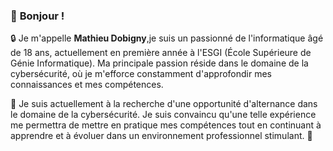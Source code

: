 ### 👋 **Bonjour !**

🔒 Je m'appelle **Mathieu Dobigny**,je suis un passionné de l'informatique âgé de 18 ans, actuellement en première année à l'ESGI (École Supérieure de Génie Informatique). Ma principale passion réside dans le domaine de la cybersécurité, où je m'efforce constamment d'approfondir mes connaissances et mes compétences.

💼 Je suis actuellement à la recherche d'une opportunité d'alternance dans le domaine de la cybersécurité. Je suis convaincu qu'une telle expérience me permettra de mettre en pratique mes compétences tout en continuant à apprendre et à évoluer dans un environnement professionnel stimulant. 🚀
